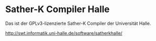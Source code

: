 # Sather-K Compiler Halle

Das ist der GPLv3-lizenzierte Sather-K Compiler der Universität Halle.

http://swt.informatik.uni-halle.de/software/satherkhalle/
